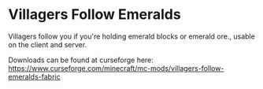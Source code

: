 # Villagers Follow Emeralds

Villagers follow you if you're holding emerald blocks or emerald ore., usable on the client and server.

Downloads can be found at curseforge here: https://www.curseforge.com/minecraft/mc-mods/villagers-follow-emeralds-fabric